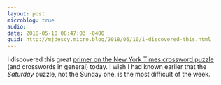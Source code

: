 ```yaml
---
layout: post
microblog: true
audio: 
date: 2018-05-10 08:47:03 -0400
guid: http://mjdescy.micro.blog/2018/05/10/i-discovered-this.html
---
```

I discovered this great [primer on the New York Times crossword puzzle](https://www.nytimes.com/guides/crosswords/how-to-solve-a-crossword-puzzle) (and crosswords in general) today. I wish I had known earlier that the _Saturday_ puzzle, not the Sunday one, is the most difficult of the week.

